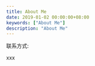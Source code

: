 ```yaml
---
title: About Me
date: 2019-01-02 00:00:00+08:00
keywords: ["About Me"]
description: "About Me"
---
```


联系方式:

xxx
